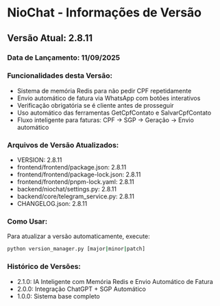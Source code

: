# NioChat - Informações de Versão

## Versão Atual: 2.8.11

### Data de Lançamento: 11/09/2025

### Funcionalidades desta Versão:
- Sistema de memória Redis para não pedir CPF repetidamente
- Envio automático de fatura via WhatsApp com botões interativos
- Verificação obrigatória se é cliente antes de prosseguir
- Uso automático das ferramentas GetCpfContato e SalvarCpfContato
- Fluxo inteligente para faturas: CPF → SGP → Geração → Envio automático

### Arquivos de Versão Atualizados:
- VERSION: 2.8.11
- frontend/frontend/package.json: 2.8.11
- frontend/frontend/package-lock.json: 2.8.11
- frontend/frontend/pnpm-lock.yaml: 2.8.11
- backend/niochat/settings.py: 2.8.11
- backend/core/telegram_service.py: 2.8.11
- CHANGELOG.json: 2.8.11

### Como Usar:
Para atualizar a versão automaticamente, execute:
```bash
python version_manager.py [major|minor|patch]
```

### Histórico de Versões:
- 2.1.0: IA Inteligente com Memória Redis e Envio Automático de Fatura
- 2.0.0: Integração ChatGPT + SGP Automático
- 1.0.0: Sistema base completo

